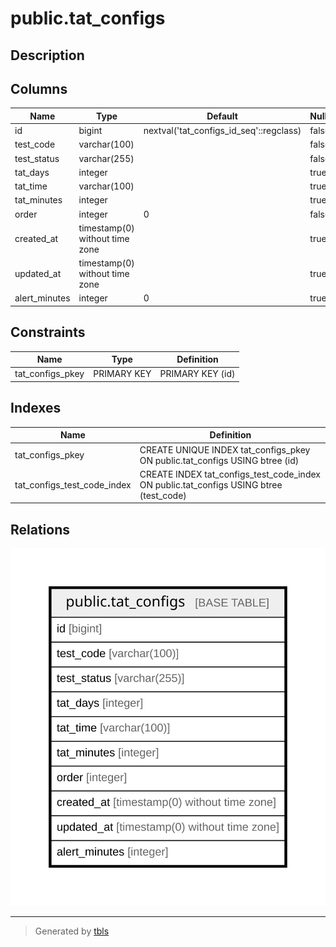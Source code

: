 # public.tat_configs

## Description

## Columns

| Name | Type | Default | Nullable | Children | Parents | Comment |
| ---- | ---- | ------- | -------- | -------- | ------- | ------- |
| id | bigint | nextval('tat_configs_id_seq'::regclass) | false |  |  |  |
| test_code | varchar(100) |  | false |  |  |  |
| test_status | varchar(255) |  | false |  |  |  |
| tat_days | integer |  | true |  |  |  |
| tat_time | varchar(100) |  | true |  |  |  |
| tat_minutes | integer |  | true |  |  |  |
| order | integer | 0 | false |  |  |  |
| created_at | timestamp(0) without time zone |  | true |  |  |  |
| updated_at | timestamp(0) without time zone |  | true |  |  |  |
| alert_minutes | integer | 0 | true |  |  |  |

## Constraints

| Name | Type | Definition |
| ---- | ---- | ---------- |
| tat_configs_pkey | PRIMARY KEY | PRIMARY KEY (id) |

## Indexes

| Name | Definition |
| ---- | ---------- |
| tat_configs_pkey | CREATE UNIQUE INDEX tat_configs_pkey ON public.tat_configs USING btree (id) |
| tat_configs_test_code_index | CREATE INDEX tat_configs_test_code_index ON public.tat_configs USING btree (test_code) |

## Relations

![er](public.tat_configs.svg)

---

> Generated by [tbls](https://github.com/k1LoW/tbls)
